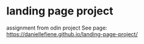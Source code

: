 # landing page project
 assignment from odin project
 See page: https://daniellefiene.github.io/landing-page-project/
 
